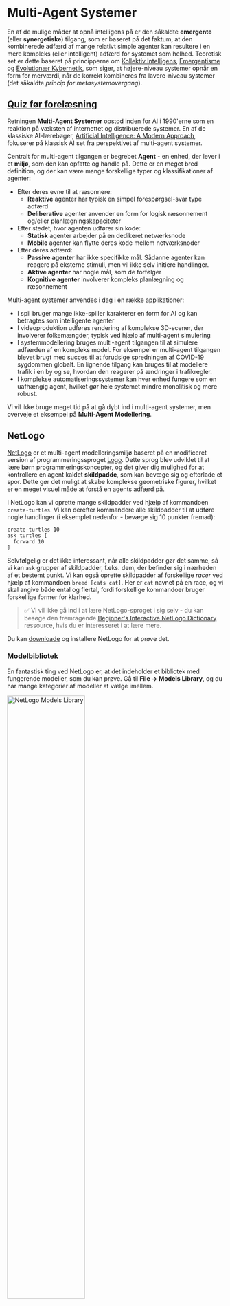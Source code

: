<!--
CO_OP_TRANSLATOR_METADATA:
{
  "original_hash": "1ddf651d7681b4449f9d09ea3b17911e",
  "translation_date": "2025-08-28T15:04:22+00:00",
  "source_file": "lessons/6-Other/23-MultiagentSystems/README.md",
  "language_code": "da"
}
-->
# Multi-Agent Systemer

En af de mulige måder at opnå intelligens på er den såkaldte **emergente** (eller **synergetiske**) tilgang, som er baseret på det faktum, at den kombinerede adfærd af mange relativt simple agenter kan resultere i en mere kompleks (eller intelligent) adfærd for systemet som helhed. Teoretisk set er dette baseret på principperne om [Kollektiv Intelligens](https://en.wikipedia.org/wiki/Collective_intelligence), [Emergentisme](https://en.wikipedia.org/wiki/Global_brain) og [Evolutionær Kybernetik](https://en.wikipedia.org/wiki/Global_brain), som siger, at højere-niveau systemer opnår en form for merværdi, når de korrekt kombineres fra lavere-niveau systemer (det såkaldte *princip for metasystemovergang*).

## [Quiz før forelæsning](https://red-field-0a6ddfd03.1.azurestaticapps.net/quiz/123)

Retningen **Multi-Agent Systemer** opstod inden for AI i 1990'erne som en reaktion på væksten af internettet og distribuerede systemer. En af de klassiske AI-lærebøger, [Artificial Intelligence: A Modern Approach](https://en.wikipedia.org/wiki/Artificial_Intelligence:_A_Modern_Approach), fokuserer på klassisk AI set fra perspektivet af multi-agent systemer.

Centralt for multi-agent tilgangen er begrebet **Agent** - en enhed, der lever i et **miljø**, som den kan opfatte og handle på. Dette er en meget bred definition, og der kan være mange forskellige typer og klassifikationer af agenter:

* Efter deres evne til at ræsonnere:
   - **Reaktive** agenter har typisk en simpel forespørgsel-svar type adfærd
   - **Deliberative** agenter anvender en form for logisk ræsonnement og/eller planlægningskapaciteter
* Efter stedet, hvor agenten udfører sin kode:
   - **Statisk** agenter arbejder på en dedikeret netværksnode
   - **Mobile** agenter kan flytte deres kode mellem netværksnoder
* Efter deres adfærd:
   - **Passive agenter** har ikke specifikke mål. Sådanne agenter kan reagere på eksterne stimuli, men vil ikke selv initiere handlinger.
   - **Aktive agenter** har nogle mål, som de forfølger
   - **Kognitive agenter** involverer kompleks planlægning og ræsonnement

Multi-agent systemer anvendes i dag i en række applikationer:

* I spil bruger mange ikke-spiller karakterer en form for AI og kan betragtes som intelligente agenter
* I videoproduktion udføres rendering af komplekse 3D-scener, der involverer folkemængder, typisk ved hjælp af multi-agent simulering
* I systemmodellering bruges multi-agent tilgangen til at simulere adfærden af en kompleks model. For eksempel er multi-agent tilgangen blevet brugt med succes til at forudsige spredningen af COVID-19 sygdommen globalt. En lignende tilgang kan bruges til at modellere trafik i en by og se, hvordan den reagerer på ændringer i trafikregler.
* I komplekse automatiseringssystemer kan hver enhed fungere som en uafhængig agent, hvilket gør hele systemet mindre monolitisk og mere robust.

Vi vil ikke bruge meget tid på at gå dybt ind i multi-agent systemer, men overveje et eksempel på **Multi-Agent Modellering**.

## NetLogo

[NetLogo](https://ccl.northwestern.edu/netlogo/) er et multi-agent modelleringsmiljø baseret på en modificeret version af programmeringssproget [Logo](https://en.wikipedia.org/wiki/Logo_(programming_language)). Dette sprog blev udviklet til at lære børn programmeringskoncepter, og det giver dig mulighed for at kontrollere en agent kaldet **skildpadde**, som kan bevæge sig og efterlade et spor. Dette gør det muligt at skabe komplekse geometriske figurer, hvilket er en meget visuel måde at forstå en agents adfærd på.

I NetLogo kan vi oprette mange skildpadder ved hjælp af kommandoen `create-turtles`. Vi kan derefter kommandere alle skildpadder til at udføre nogle handlinger (i eksemplet nedenfor - bevæge sig 10 punkter fremad):

```
create-turtles 10
ask turtles [
  forward 10
]
```

Selvfølgelig er det ikke interessant, når alle skildpadder gør det samme, så vi kan `ask` grupper af skildpadder, f.eks. dem, der befinder sig i nærheden af et bestemt punkt. Vi kan også oprette skildpadder af forskellige *racer* ved hjælp af kommandoen `breed [cats cat]`. Her er `cat` navnet på en race, og vi skal angive både ental og flertal, fordi forskellige kommandoer bruger forskellige former for klarhed.

> ✅ Vi vil ikke gå ind i at lære NetLogo-sproget i sig selv - du kan besøge den fremragende [Beginner's Interactive NetLogo Dictionary](https://ccl.northwestern.edu/netlogo/bind/) ressource, hvis du er interesseret i at lære mere.

Du kan [downloade](https://ccl.northwestern.edu/netlogo/download.shtml) og installere NetLogo for at prøve det.

### Modelbibliotek

En fantastisk ting ved NetLogo er, at det indeholder et bibliotek med fungerende modeller, som du kan prøve. Gå til **File → Models Library**, og du har mange kategorier af modeller at vælge imellem.

<img alt="NetLogo Models Library" src="images/NetLogo-ModelLib.png" width="60%"/>

> Et skærmbillede af modelbiblioteket af Dmitry Soshnikov

Du kan åbne en af modellerne, for eksempel **Biology → Flocking**.

### Hovedprincipper

Efter åbning af modellen kommer du til NetLogos hovedskærm. Her er en eksempelmodel, der beskriver populationen af ulve og får, givet begrænsede ressourcer (græs).

![NetLogo Main Screen](../../../../../translated_images/NetLogo-Main.32653711ec1a01b3cab22ec0b148e64193d0b979b055285bef329d5e3d6958c5.da.png)

> Skærmbillede af Dmitry Soshnikov

På denne skærm kan du se:

* **Interface**-sektionen, som indeholder:
  - Hovedfeltet, hvor alle agenter lever
  - Forskellige kontroller: knapper, skydeknapper osv.
  - Grafer, som du kan bruge til at vise parametre for simuleringen
* **Code**-fanen, som indeholder editoren, hvor du kan skrive NetLogo-programmer

I de fleste tilfælde vil interfacet have en **Setup**-knap, som initialiserer simuleringsstatus, og en **Go**-knap, der starter udførelsen. Disse håndteres af tilsvarende håndteringsfunktioner i koden, der ser sådan ud:

```
to go [
...
]
```

NetLogos verden består af følgende objekter:

* **Agenter** (skildpadder), der kan bevæge sig over feltet og gøre noget. Du kommanderer agenter ved at bruge syntaksen `ask turtles [...]`, og koden i parentes udføres af alle agenter i *skildpadde-tilstand*.
* **Patches** er firkantede områder af feltet, hvor agenter lever. Du kan referere til alle agenter på samme patch, eller du kan ændre patch-farver og nogle andre egenskaber. Du kan også `ask patches` om at gøre noget.
* **Observer** er en unik agent, der styrer verden. Alle knaphåndteringer udføres i *observer-tilstand*.

> ✅ Skønheden ved et multi-agent miljø er, at koden, der kører i skildpadde-tilstand eller patch-tilstand, udføres samtidig af alle agenter parallelt. Således kan du ved at skrive lidt kode og programmere adfærden af en individuel agent skabe kompleks adfærd for simuleringssystemet som helhed.

### Flocking

Som et eksempel på multi-agent adfærd kan vi overveje **[Flocking](https://en.wikipedia.org/wiki/Flocking_(behavior))**. Flocking er et komplekst mønster, der minder meget om, hvordan fugleflokke flyver. Når man ser dem flyve, kan man tro, at de følger en form for kollektiv algoritme, eller at de besidder en form for *kollektiv intelligens*. Men denne komplekse adfærd opstår, når hver individuel agent (i dette tilfælde en *fugl*) kun observerer nogle andre agenter inden for en kort afstand og følger tre simple regler:

* **Alignment** - den styrer mod den gennemsnitlige retning af nærliggende agenter
* **Cohesion** - den forsøger at styre mod den gennemsnitlige position af naboer (*langdistance tiltrækning*)
* **Separation** - når den kommer for tæt på andre fugle, forsøger den at bevæge sig væk (*kortdistance frastødning*)

Du kan køre flocking-eksemplet og observere adfærden. Du kan også justere parametre, såsom *grad af separation* eller *synsafstand*, som definerer, hvor langt hver fugl kan se. Bemærk, at hvis du reducerer synsafstanden til 0, bliver alle fugle blinde, og flocking stopper. Hvis du reducerer separation til 0, samles alle fugle i en lige linje.

> ✅ Skift til **Code**-fanen og se, hvor de tre regler for flocking (alignment, cohesion og separation) er implementeret i koden. Bemærk, hvordan vi kun refererer til de agenter, der er inden for synsvidde.

### Andre modeller at se

Der er nogle flere interessante modeller, som du kan eksperimentere med:

* **Art → Fireworks** viser, hvordan et fyrværkeri kan betragtes som en kollektiv adfærd af individuelle ildstrømme
* **Social Science → Traffic Basic** og **Social Science → Traffic Grid** viser modellen af bytrafik i 1D og 2D Grid med eller uden trafiklys. Hver bil i simuleringen følger følgende regler:
   - Hvis pladsen foran er tom - accelerer (op til en vis maksimal hastighed)
   - Hvis den ser en forhindring foran - brems (og du kan justere, hvor langt en chauffør kan se)
* **Social Science → Party** viser, hvordan folk grupperer sig under en cocktailfest. Du kan finde kombinationen af parametre, der fører til den hurtigste stigning i gruppens lykke.

Som du kan se fra disse eksempler, kan multi-agent simuleringer være en nyttig måde at forstå adfærden af et komplekst system bestående af individer, der følger den samme eller lignende logik. Det kan også bruges til at kontrollere virtuelle agenter, såsom [NPC'er](https://en.wikipedia.org/wiki/NPC) i computerspil eller agenter i 3D-animerede verdener.

## Deliberative Agenter

De agenter, der er beskrevet ovenfor, er meget simple og reagerer på ændringer i miljøet ved hjælp af en form for algoritme. Som sådan er de **reaktive agenter**. Men nogle gange kan agenter ræsonnere og planlægge deres handlinger, i hvilket tilfælde de kaldes **deliberative**.

Et typisk eksempel ville være en personlig agent, der modtager en instruktion fra et menneske om at booke en ferierejse. Antag, at der er mange agenter, der lever på internettet, som kan hjælpe den. Den skal derefter kontakte andre agenter for at se, hvilke fly der er tilgængelige, hvad hotelpriserne er for forskellige datoer, og forsøge at forhandle den bedste pris. Når ferieplanen er færdig og bekræftet af ejeren, kan den fortsætte med at booke.

For at gøre dette skal agenter **kommunikere**. For at kommunikationen skal lykkes, skal de have:

* Nogle **standardiserede sprog til at udveksle viden**, såsom [Knowledge Interchange Format](https://en.wikipedia.org/wiki/Knowledge_Interchange_Format) (KIF) og [Knowledge Query and Manipulation Language](https://en.wikipedia.org/wiki/Knowledge_Query_and_Manipulation_Language) (KQML). Disse sprog er designet baseret på [Speech Act teori](https://en.wikipedia.org/wiki/Speech_act).
* Disse sprog skal også inkludere nogle **protokoller til forhandlinger**, baseret på forskellige **auktionstyper**.
* En **fælles ontologi** at bruge, så de refererer til de samme begreber og kender deres semantik
* En måde at **opdage**, hvad forskellige agenter kan gøre, også baseret på en form for ontologi

Deliberative agenter er meget mere komplekse end reaktive, fordi de ikke kun reagerer på ændringer i miljøet, men også skal kunne *initiere* handlinger. En af de foreslåede arkitekturer for deliberative agenter er den såkaldte Belief-Desire-Intention (BDI) agent:

* **Beliefs** udgør et sæt viden om en agents miljø. Det kan struktureres som en vidensbase eller et sæt regler, som en agent kan anvende på en specifik situation i miljøet.
* **Desires** definerer, hvad en agent ønsker at gøre, dvs. dens mål. For eksempel er målet for den personlige assistent-agent ovenfor at booke en rejse, og målet for en hotel-agent er at maksimere profit.
* **Intentions** er specifikke handlinger, som en agent planlægger for at opnå sine mål. Handlinger ændrer typisk miljøet og forårsager kommunikation med andre agenter.

Der findes nogle platforme til at bygge multi-agent systemer, såsom [JADE](https://jade.tilab.com/). [Denne artikel](https://arxiv.org/ftp/arxiv/papers/2007/2007.08961.pdf) indeholder en gennemgang af multi-agent platforme sammen med en kort historie om multi-agent systemer og deres forskellige anvendelsesscenarier.

## Konklusion

Multi-agent systemer kan antage meget forskellige former og bruges i mange forskellige applikationer. 
De fokuserer alle på den enklere adfærd hos en individuel agent og opnår mere kompleks adfærd for det samlede system på grund af **synergetisk effekt**.

## 🚀 Udfordring

Tag denne lektion til den virkelige verden og prøv at konceptualisere et multi-agent system, der kan løse et problem. Hvad, for eksempel, ville et multi-agent system skulle gøre for at optimere en skolebusrute? Hvordan kunne det fungere i et bageri?

## [Quiz efter forelæsning](https://red-field-0a6ddfd03.1.azurestaticapps.net/quiz/223)

## Gennemgang & Selvstudie

Undersøg brugen af denne type system i industrien. Vælg et domæne, såsom fremstilling eller videospilindustrien, og opdag, hvordan multi-agent systemer kan bruges til at løse unikke problemer.

## [NetLogo Opgave](assignment.md)

---

**Ansvarsfraskrivelse**:  
Dette dokument er blevet oversat ved hjælp af AI-oversættelsestjenesten [Co-op Translator](https://github.com/Azure/co-op-translator). Selvom vi bestræber os på nøjagtighed, skal du være opmærksom på, at automatiserede oversættelser kan indeholde fejl eller unøjagtigheder. Det originale dokument på dets oprindelige sprog bør betragtes som den autoritative kilde. For kritisk information anbefales professionel menneskelig oversættelse. Vi påtager os ikke ansvar for eventuelle misforståelser eller fejltolkninger, der opstår som følge af brugen af denne oversættelse.